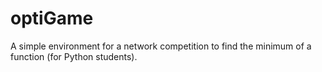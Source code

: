 # optiGame
A simple environment for a network competition to find the minimum of a function (for Python students).

